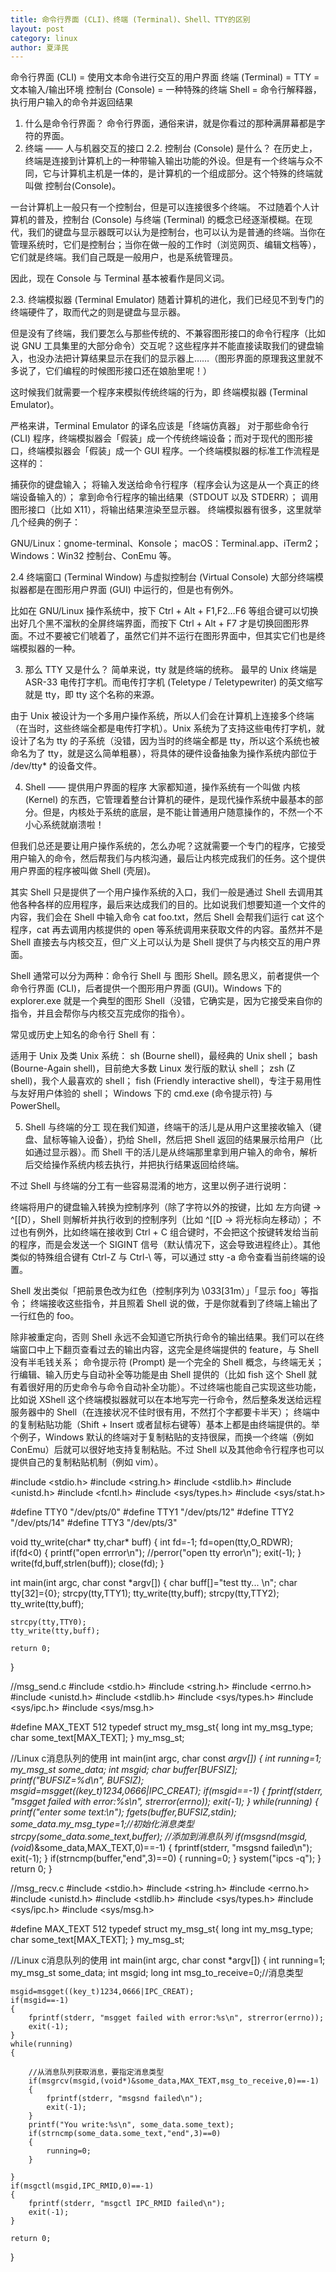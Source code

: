 ```yaml
---
title: 命令行界面 (CLI)、终端 (Terminal)、Shell、TTY的区别
layout: post
category: linux
author: 夏泽民
---
```

命令行界面 (CLI) = 使用文本命令进行交互的用户界面
终端 (Terminal) = TTY = 文本输入/输出环境
控制台 (Console) = 一种特殊的终端
Shell = 命令行解释器，执行用户输入的命令并返回结果
<!-- more -->
1. 什么是命令行界面？
命令行界面，通俗来讲，就是你看过的那种满屏幕都是字符的界面。
2. 终端 —— 人与机器交互的接口
2.2. 控制台 (Console) 是什么？
在历史上，终端是连接到计算机上的一种带输入输出功能的外设。但是有一个终端与众不同，它与计算机主机是一体的，是计算机的一个组成部分。这个特殊的终端就叫做 控制台(Console)。

一台计算机上一般只有一个控制台，但是可以连接很多个终端。
不过随着个人计算机的普及，控制台 (Console) 与终端 (Terminal) 的概念已经逐渐模糊。在现代，我们的键盘与显示器既可以认为是控制台，也可以认为是普通的终端。当你在管理系统时，它们是控制台；当你在做一般的工作时（浏览网页、编辑文档等），它们就是终端。我们自己既是一般用户，也是系统管理员。

因此，现在 Console 与 Terminal 基本被看作是同义词。

2.3. 终端模拟器 (Terminal Emulator)
随着计算机的进化，我们已经见不到专门的终端硬件了，取而代之的则是键盘与显示器。

但是没有了终端，我们要怎么与那些传统的、不兼容图形接口的命令行程序（比如说 GNU 工具集里的大部分命令）交互呢？这些程序并不能直接读取我们的键盘输入，也没办法把计算结果显示在我们的显示器上……（图形界面的原理我这里就不多说了，它们编程的时候图形接口还在娘胎里呢！）

这时候我们就需要一个程序来模拟传统终端的行为，即 终端模拟器 (Terminal Emulator)。

严格来讲，Terminal Emulator 的译名应该是「终端仿真器」
对于那些命令行 (CLI) 程序，终端模拟器会「假装」成一个传统终端设备；而对于现代的图形接口，终端模拟器会「假装」成一个 GUI 程序。一个终端模拟器的标准工作流程是这样的：

捕获你的键盘输入；
将输入发送给命令行程序（程序会认为这是从一个真正的终端设备输入的）；
拿到命令行程序的输出结果（STDOUT 以及 STDERR）；
调用图形接口（比如 X11），将输出结果渲染至显示器。
终端模拟器有很多，这里就举几个经典的例子：

GNU/Linux：gnome-terminal、Konsole；
macOS：Terminal.app、iTerm2；
Windows：Win32 控制台、ConEmu 等。

2.4 终端窗口 (Terminal Window) 与虚拟控制台 (Virtual Console)
大部分终端模拟器都是在图形用户界面 (GUI) 中运行的，但是也有例外。

比如在 GNU/Linux 操作系统中，按下 Ctrl + Alt + F1,F2…F6 等组合键可以切换出好几个黑不溜秋的全屏终端界面，而按下 Ctrl + Alt + F7 才是切换回图形界面。不过不要被它们唬着了，虽然它们并不运行在图形界面中，但其实它们也是终端模拟器的一种。

3. 那么 TTY 又是什么？
简单来说，tty 就是终端的统称。
最早的 Unix 终端是 ASR-33 电传打字机。而电传打字机 (Teletype / Teletypewriter) 的英文缩写就是 tty，即 tty 这个名称的来源。

由于 Unix 被设计为一个多用户操作系统，所以人们会在计算机上连接多个终端（在当时，这些终端全都是电传打字机）。Unix 系统为了支持这些电传打字机，就设计了名为 tty 的子系统（没错，因为当时的终端全都是 tty，所以这个系统也被命名为了 tty，就是这么简单粗暴），将具体的硬件设备抽象为操作系统内部位于 /dev/tty* 的设备文件。

4. Shell —— 提供用户界面的程序
大家都知道，操作系统有一个叫做 内核 (Kernel) 的东西，它管理着整台计算机的硬件，是现代操作系统中最基本的部分。但是，内核处于系统的底层，是不能让普通用户随意操作的，不然一个不小心系统就崩溃啦！

但我们总还是要让用户操作系统的，怎么办呢？这就需要一个专门的程序，它接受用户输入的命令，然后帮我们与内核沟通，最后让内核完成我们的任务。这个提供用户界面的程序被叫做 Shell (壳层)。

其实 Shell 只是提供了一个用户操作系统的入口，我们一般是通过 Shell 去调用其他各种各样的应用程序，最后来达成我们的目的。比如说我们想要知道一个文件的内容，我们会在 Shell 中输入命令 cat foo.txt，然后 Shell 会帮我们运行 cat 这个程序，cat 再去调用内核提供的 open 等系统调用来获取文件的内容。虽然并不是 Shell 直接去与内核交互，但广义上可以认为是 Shell 提供了与内核交互的用户界面。

Shell 通常可以分为两种：命令行 Shell 与 图形 Shell。顾名思义，前者提供一个命令行界面 (CLI)，后者提供一个图形用户界面 (GUI)。Windows 下的 explorer.exe 就是一个典型的图形 Shell（没错，它确实是，因为它接受来自你的指令，并且会帮你与内核交互完成你的指令）。

常见或历史上知名的命令行 Shell 有：

适用于 Unix 及类 Unix 系统：
sh (Bourne shell)，最经典的 Unix shell；
bash (Bourne-Again shell)，目前绝大多数 Linux 发行版的默认 shell；
zsh (Z shell)，我个人最喜欢的 shell；
fish (Friendly interactive shell)，专注于易用性与友好用户体验的 shell；
Windows 下的 cmd.exe (命令提示符) 与 PowerShell。

5. Shell 与终端的分工
现在我们知道，终端干的活儿是从用户这里接收输入（键盘、鼠标等输入设备），扔给 Shell，然后把 Shell 返回的结果展示给用户（比如通过显示器）。而 Shell 干的活儿是从终端那里拿到用户输入的命令，解析后交给操作系统内核去执行，并把执行结果返回给终端。

不过 Shell 与终端的分工有一些容易混淆的地方，这里以例子进行说明：

终端将用户的键盘输入转换为控制序列（除了字符以外的按键，比如 左方向键 → ^[[D），Shell 则解析并执行收到的控制序列（比如 ^[[D → 将光标向左移动）；
不过也有例外，比如终端在接收到 Ctrl + C 组合键时，不会把这个按键转发给当前的程序，而是会发送一个 SIGINT 信号（默认情况下，这会导致进程终止）。其他类似的特殊组合键有 Ctrl-Z 与 Ctrl-\ 等，可以通过 stty -a 命令查看当前终端的设置。

Shell 发出类似「把前景色改为红色（控制序列为 \033[31m）」「显示 foo」等指令；
终端接收这些指令，并且照着 Shell 说的做，于是你就看到了终端上输出了一行红色的 foo。

除非被重定向，否则 Shell 永远不会知道它所执行命令的输出结果。我们可以在终端窗口中上下翻页查看过去的输出内容，这完全是终端提供的 feature，与 Shell 没有半毛钱关系；
命令提示符 (Prompt) 是一个完全的 Shell 概念，与终端无关；
行编辑、输入历史与自动补全等功能是由 Shell 提供的（比如 fish 这个 Shell 就有着很好用的历史命令与命令自动补全功能）。不过终端也能自己实现这些功能，比如说 XShell 这个终端模拟器就可以在本地写完一行命令，然后整条发送给远程服务器中的 Shell（在连接状况不佳时很有用，不然打个字都要卡半天）；
终端中的复制粘贴功能（Shift + Insert 或者鼠标右键等）基本上都是由终端提供的。举个例子，Windows 默认的终端对于复制粘贴的支持很屎，而换一个终端（例如 ConEmu）后就可以很好地支持复制粘贴。不过 Shell 以及其他命令行程序也可以提供自己的复制粘贴机制（例如 vim）。



#include <stdio.h>
#include <string.h>
#include <stdlib.h>
#include <unistd.h>
#include <fcntl.h>
#include <sys/types.h>
#include <sys/stat.h>
 
#define TTY0 "/dev/pts/0"
#define TTY1 "/dev/pts/12"
#define TTY2 "/dev/pts/14"
#define TTY3 "/dev/pts/3"
 
void tty_write(char* tty,char* buff)
{
	int fd=-1;
	fd=open(tty,O_RDWR);
	if(fd<0)
	{
		printf("open errror\n");
		//perror("open tty error\n");
		exit(-1);
	}
	write(fd,buff,strlen(buff));
	close(fd);
}
 
int main(int argc, char const *argv[])
{
	char buff[]="test tty... \n";
	char tty[32]={0};
	strcpy(tty,TTY1);
	tty_write(tty,buff);
	strcpy(tty,TTY2);
	tty_write(tty,buff);
 
	strcpy(tty,TTY0);
	tty_write(tty,buff);
	
	return 0;
}

//msg_send.c
#include <stdio.h>
#include <string.h>
#include <errno.h>
#include <unistd.h>
#include <stdlib.h>
#include <sys/types.h>
#include <sys/ipc.h>
#include <sys/msg.h>
 
 
#define MAX_TEXT 512
typedef struct my_msg_st{
	long int my_msg_type;
	char some_text[MAX_TEXT];
} my_msg_st;
 
//Linux c消息队列的使用
int main(int argc, char const *argv[])
{
	int running=1;
	my_msg_st some_data;
	int msgid;
	char buffer[BUFSIZ];
	printf("BUFSIZ=%d\n", BUFSIZ);
	msgid=msgget((key_t)1234,0666|IPC_CREAT);
	if(msgid==-1)
	{
		fprintf(stderr, "msgget failed with error:%s\n", strerror(errno));
		exit(-1);
	}
	while(running)
	{
		printf("enter some text:\n");
		fgets(buffer,BUFSIZ,stdin);
		some_data.my_msg_type=1;//初始化消息类型
		strcpy(some_data.some_text,buffer);
		//添加到消息队列
		if(msgsnd(msgid,(void*)&some_data,MAX_TEXT,0)==-1)
		{
			fprintf(stderr, "msgsnd failed\n");
			exit(-1);
		}
		if(strncmp(buffer,"end",3)==0)
		{
			running=0;
		}
		system("ipcs -q");
	}
	return 0;
}

//msg_recv.c
#include <stdio.h>
#include <string.h>
#include <errno.h>
#include <unistd.h>
#include <stdlib.h>
#include <sys/types.h>
#include <sys/ipc.h>
#include <sys/msg.h>
 
 
#define MAX_TEXT 512
typedef struct my_msg_st{
	long int my_msg_type;
	char some_text[MAX_TEXT];
} my_msg_st;
 
//Linux c消息队列的使用
int main(int argc, char const *argv[])
{
	int running=1;
	my_msg_st some_data;
	int msgid;
	long int msg_to_receive=0;//消息类型
 
	msgid=msgget((key_t)1234,0666|IPC_CREAT);
	if(msgid==-1)
	{
		fprintf(stderr, "msgget failed with error:%s\n", strerror(errno));
		exit(-1);
	}
	while(running)
	{
		
		//从消息队列获取消息，要指定消息类型
		if(msgrcv(msgid,(void*)&some_data,MAX_TEXT,msg_to_receive,0)==-1)
		{
			fprintf(stderr, "msgsnd failed\n");
			exit(-1);
		}
		printf("You write:%s\n", some_data.some_text);
		if(strncmp(some_data.some_text,"end",3)==0)
		{
			running=0;
		}
		
	}
	if(msgctl(msgid,IPC_RMID,0)==-1)
	{
		fprintf(stderr, "msgctl IPC_RMID failed\n");
		exit(-1);
	}
 
	return 0;
}
